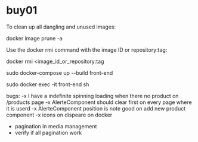 # buy01

To clean up all dangling and unused images:

docker image prune -a


Use the docker rmi command with the image ID or repository:tag:

docker rmi <image_id_or_repository:tag



sudo docker-compose up --build front-end


sudo docker exec -it front-end sh 



bugs:
-x I have a indefinite spinning loading when there no product on /products page
-x AlerteComponent should clear first on every page where it is userd
-x AlerteComponent position is note good on add new product component
-x icons on dispeare on docker
- pagination in media management
- verify if all pagination work
